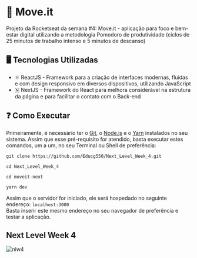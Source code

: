 # 🥇 Move.it
Projeto da Rocketseat da semana #4: Move.it - aplicação para foco e bem-estar digital utilizando a metodologia Pomodoro de produtividade (ciclos de 25 minutos de trabalho intenso e 5 minutos de descanso)

## 🖥️ Tecnologias Utilizadas

* ⚛️ ReactJS - Framework para a criação de interfaces modernas, fluidas e com design responsivo em diversos dispositivos, utilizando JavaScript
* 🇳 NextJS - Framework do React para melhora considerável na estrutura da página e para facilitar o contato com o Back-end

## ❓ Como Executar
Primeiramente, é necessário ter o [Git](https://git-scm.com/downloads), o [Node.js](https://nodejs.org/en/download/) e o [Yarn](https://yarnpkg.com/) instalados no seu sistema. Assim que esse pré-requisito for atendido, basta executar estes comandos, um a um, no seu Terminal ou Shell de preferência:

```
git clone https://github.com/Educg550/Next_Level_Week_4.git

cd Next_Level_Week_4

cd moveit-next

yarn dev
```

Assim que o servidor for iniciado, ele será hospedado no seguinte endereço: ```localhost:3000```
<br>
Basta inserir este mesmo endereço no seu navegador de preferência e testar a aplicação.

## Next Level Week 4

![nlw4](https://miro.medium.com/max/2880/1*h3_SabTiv6Duw9sZnDE0Kg.jpeg "nlw4")
